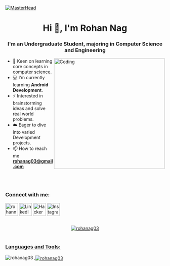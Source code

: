[![MasterHead](https://mir-s3-cdn-cf.behance.net/project_modules/max_1200/54b6c068097599.5b50bca476b9b.gif)](https://rohanag03.io)
<h1 align="center">Hi 👋, I'm Rohan Nag</h1>
<h3 align="center">I'm an Undergraduate Student, majoring in Computer Science and Engineering</h3>
<img align="right" alt="Coding" width="350" src="https://i.pinimg.com/originals/e4/26/70/e426702edf874b181aced1e2fa5c6cde.gif">
</p>

- 🌱 Keen on learning core concepts in computer science.
- 💻 I’m currently learning **Android Development**.
- ⚡ Interested in brainstorming ideas and solve real world problems.
- ☁️ Eager to dive into varied Development projects.
- 📫 How to reach me **rohanag03@gmail.com**

</a>
<br>
<br>
<h3 align="left">Connect with me:</h3>
<p align="left">
 <a href="https://linktr.ee/rohannag" target="blank"><img align="center" src="https://api.blog.production.linktr.ee/wp-content/uploads/2022/06/Avatar-Symbol-Canopy.png" alt="rohannag" height="40" width="40" /></a>
<a href="https://linkedin.com/in/rohannag" target="blank"><img align="center" src="https://www.iconpacks.net/icons/2/free-linkedin-logo-icon-2430-thumb.png" alt="LinkedIn" height="40" width="40" /></a>
<a href="https://www.hackerrank.com/rohanag03" target="blank"><img align="center" src="https://upload.wikimedia.org/wikipedia/commons/thumb/4/40/HackerRank_Icon-1000px.png/800px-HackerRank_Icon-1000px.png" alt="HackerRank" height="40" width="40" /></a>
<a href="https://instagram.com/rohannnagg" target="blank"><img align="center" src="https://png.pngtree.com/png-vector/20221018/ourmid/pngtree-instagram-icon-png-image_6315974.png" alt="Instagram" height="40" width="40" /></a>

<br>
<br>

</p>
<p align="center"> <a href="https://github.com/ryo-ma/github-profile-trophy"><img src="https://github-profile-trophy.vercel.app/?username=rohanag03" alt="rohanag03" />

<br>
<br>
<h3 align="left">Languages and Tools:</h3>

<p><img align="left" src="https://github-readme-stats.vercel.app/api/top-langs?username=rohanag03&show_icons=true&locale=en&layout=compact" alt="rohanag03" /></p>

<p>&nbsp;<img align="center" src="https://github-readme-stats.vercel.app/api?username=rohanag03&show_icons=true&locale=en" alt="rohanag03" /></p>
